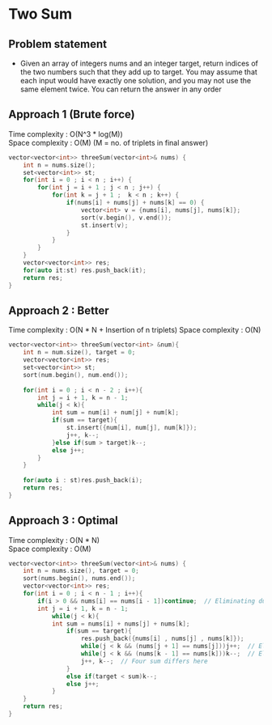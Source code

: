 # Two Sum

## Problem statement

- Given an array of integers nums and an integer target, return indices of the two numbers such that they add up to target. You may assume that each input would have exactly one solution, and you may not use the same element twice. You can return the answer in any order

## Approach 1 (Brute force)

Time complexity : O(N^3 \* log(M))  
Space complexity : O(M) (M = no. of triplets in final answer)

```cpp
vector<vector<int>> threeSum(vector<int>& nums) {
    int n = nums.size();
    set<vector<int>> st;
    for(int i = 0 ; i < n ; i++) {
        for(int j = i + 1 ; j < n ; j++) {
            for(int k = j + 1 ;  k < n ; k++) {
                if(nums[i] + nums[j] + nums[k] == 0) {
                    vector<int> v = {nums[i], nums[j], nums[k]};
                    sort(v.begin(), v.end());
                    st.insert(v);
                }
            }
        }
    }
    vector<vector<int>> res;
    for(auto it:st) res.push_back(it);
    return res;
}
```

## Approach 2 : Better 

Time complexity : O(N \* N + Insertion of n triplets) 
Space complexity : O(N)

```cpp
vector<vector<int>> threeSum(vector<int> &num){
    int n = num.size(), target = 0;
    vector<vector<int>> res;
    set<vector<int>> st;
    sort(num.begin(), num.end());
    
    for(int i = 0 ; i < n - 2 ; i++){
        int j = i + 1, k = n - 1;
        while(j < k){
            int sum = num[i] + num[j] + num[k];
            if(sum == target){
                st.insert({num[i], num[j], num[k]});
                j++, k--;
            }else if(sum > target)k--;
            else j++;
        }
    }
    
    for(auto i : st)res.push_back(i);
    return res;
}
```

## Approach 3 : Optimal

Time complexity : O(N \* N)  
Space complexity : O(M)

```cpp
vector<vector<int>> threeSum(vector<int>& nums) {
    int n = nums.size(), target = 0;
    sort(nums.begin(), nums.end());
    vector<vector<int>> res;
    for(int i = 0 ; i < n - 1 ; i++){
        if(i > 0 && nums[i] == nums[i - 1])continue;  // Eliminating duplicates on ith pointer  
        int j = i + 1, k = n - 1;
            while(j < k){
            int sum = nums[i] + nums[j] + nums[k];
                if(sum == target){
                    res.push_back({nums[i] , nums[j] , nums[k]});
                    while(j < k && (nums[j + 1] == nums[j]))j++;  // Eliminating duplicates on jth pointer
                    while(j < k && (nums[k - 1] == nums[k]))k--;  // Eliminating duplicates on kth pointer
                    j++, k--;  // Four sum differs here
                }
                else if(target < sum)k--;
                else j++;
            }
    }
    return res;
}
```